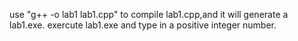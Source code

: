 use "g++ -o lab1 lab1.cpp" to compile lab1.cpp,and it will generate a lab1.exe.
exercute lab1.exe and type in a positive integer number.
 
